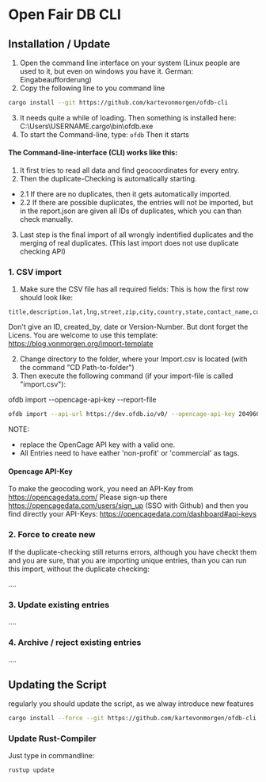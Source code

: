 # Open Fair DB CLI

## Installation / Update

1. Open the command line interface on your system (Linux people are used to it, but even on windows you have it. German: Eingabeaufforderung)
2. Copy the following line to you command line
```sh
cargo install --git https://github.com/kartevonmorgen/ofdb-cli
```
3. It needs quite a while of loading. Then something is installed here: C:\Users\USERNAME\.cargo\bin\ofdb.exe
4. To start the Command-line, type: ```ofdb``` Then it starts


#### The Command-line-interface (CLI) works like this:
1. It first tries to read all data and find geocoordinates for every entry.
2. Then the duplicate-Checking is automatically starting. 
-  2.1 If there are no duplicates, then it gets automatically imported.
-  2.2 If there are possible duplicates, the entries will not be imported, but in the report.json are given all IDs of duplicates, which you can than check manually.
3.  Last step is the final import of all wrongly indentified duplicates and the merging of real duplicates. (This last import does not use duplicate checking API)



### 1. CSV import
1. Make sure the CSV file has all required fields: This is how the first row should look like:
```csv
title,description,lat,lng,street,zip,city,country,state,contact_name,contact_email,contact_phone,opening_hours,founded_on,tags,homepage,license,image_url,image_link_url
```
Don't give an ID, created_by, date or Version-Number. But dont forget the Licens. You are welcome to use this template: https://blog.vonmorgen.org/import-template

2. Change directory to the folder, where your Import.csv is located (with the command "CD Path-to-folder")
3. Then execute the following command (if your import-file is called "import.csv"):

 ofdb import <file> --opencage-api-key <opencage-api-key> --report-file <report-file>
```sh
ofdb import --api-url https://dev.ofdb.io/v0/ --opencage-api-key 2049603a30ec4cb8a96c2c7fe662dc96 --report-file import-report.json "import.csv"
```

NOTE: 
  - replace the OpenCage API key with a valid one.
  - All Entries need to have eather 'non-profit'  or 'commercial' as tags.

#### Opencage API-Key
To make the geocoding work, you need an API-Key from https://opencagedata.com/
Please sign-up there https://opencagedata.com/users/sign_up (SSO with Github) and then you find directly your API-Keys: https://opencagedata.com/dashboard#api-keys

### 2. Force to create new
If the duplicate-checking still returns errors, although you have checkt them and you are sure, that you are importing unique entries, than you can run this import, without the duplicate checking:

....


### 3. Update existing entries
....


### 4. Archive / reject existing entries

....

## Updating the Script

regularly you should update the script, as we alway introduce new features

```sh
cargo install --force --git https://github.com/kartevonmorgen/ofdb-cli
```
### Update Rust-Compiler
Just type in commandline: 
```
rustup update
```

